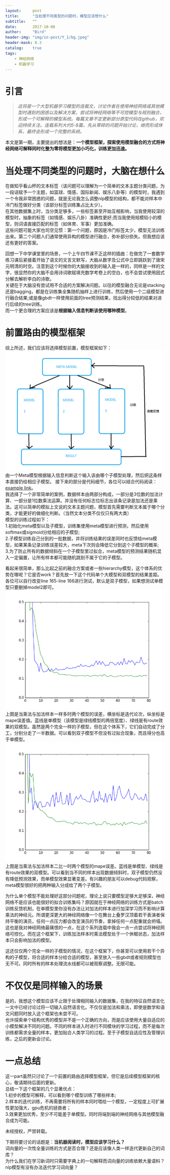 ```yaml
---
layout:     post
title:      "当处理不同类型的问题时，模型应该想什么"
subtitle:   ""
date:       2017-10-08
author:     "Bird"
header-img: "img/in-post/Y_1/bg.jpeg"
header-mask: 0.3
catalog:    true
tags:
    - 神经网络
    - 机器学习
---
```



 

# 引言

>*这将是一个大型机器学习模型的连载文，讨论作者在使用神经网络或其他模型时遇到的困惑以及解决方案，尝试将神经网络等不可控模型与规则融合，形成一个可解释的模型系统。每篇文章不定更新部分原型代码在github，欢迎持续关注。连载系列大约5-8篇，先从零碎的问题开始讨论，继而形成体系，最终会形成一个完整的系统。*  


本文是第一期，主要提出的想法是：**一个模型框架，探索使用模型融合的方式将神经网络可解释同时化整为零将模型更加小巧化，训练更加迅速。**    



# **当处理不同类型的问题时，大脑在想什么**
在做知乎看山杯的文本标签（该问题可以理解为一个简单的文本主题分类问题，为一段话赋予一个主题，如篮球、情感、国际新闻、娱乐八卦等）的模型时，我遇到一个令我非常困惑的问题，就是无论我怎么调整nlp模型的结构，都不能对样本中冷门标签做好分类（该部分标签训练集占比太少）。  
在其他数据集上时，当分类足够多，一些标签甚至开始互相影响，当我使用较深的模型时，抽象的标签（如情感、娱乐八卦）准确性更好;而当我使用规模较小的模型，则词语直接匹配的标签（如体育、军事）更加准确。  
这些问题可能大家也司空见惯：第一个问题，原因是冷门标签太少，模型无法训练出来。第二个问题人们通常使用异构的模型进行融合，弥补部分损失。但我想应该还有更好的答案。  
  
回想一下中学课堂里的场景，一个上午四节课不乏这样的插曲：在做完了一套数学练习课后紧接着开始了语文的文言文默写，大脑从数字及公式中立即跳跃到了唐宋元明清的时空。注意到这个时候你的大脑接收到的输入是一样的，同样是一样的文字，很显然你的大脑不会用诗词歌赋填充数学考卷上的空白，也不会尝试使用因式分解去解析李白的诗歌。  
关键在于大脑没有尝试用不合适的方案解决问题。以往的模型融合无论是stacking还是bagging，都是在训练集全集随机抽样上进行训练，然后使用一个二级模型进行融合结果;或是像gbdt一样使用前面的tree预测结果，找出得分较低的结果对进行后续的tree训练。  
而一个更合理的方案应该是**根据输入信息判断该使用哪种模型**。  

# **前置路由的模型框架**
综上所述，我们应该将选择模型前置，模型框架如下：  
![](/img/in-post/Y_1/3.png)  
由一个Meta模型根据输入信息判断这个输入该由哪个子模型处理，然后把这条样本直接扔给相应子模型。
接下来的部分是代码细节，各位可以结合代码阅读：[example link](https://github.com/white-bird/white-bird.github.io/blob/master/code/Y_1/routenet.py)。  
我选择了一个非常简单的案例，数据样本由两部分构成，一部分是3位数的加法计算、一部分是1位数乘法运算。并没有任何标志位标志出该条记录是加法还是乘法。这可以简单的模拟上文说的文本主题问题，模型首先需要判断文本属于哪个分类，才能更好的做细化判断。（当然文本分类不仅仅只有两大类）  
模型的训练过程如下：  
1.初始化meta模型以及子模型，训练集使用meta模型进行预测，然后使用softmax或sigmoid分给相应的子模型;  
2.子模型训练自己分到的一批数据，并将训练结果的误差同时也反馈给meta模型，如果某条记录训练误差较大，meta下次则会降低它分到这个子模型的概率;  
3.为了防止所有的数据倾斜在一个子模型里过拟合，meta模型的预测结果随机混入一定偏置，让所有样本都可能随机跳到不属于它的子模型。  

看起来很简单，那么比起之前的融合方案或者一些hierarchy模型，这个体系的优势在哪呢？它是否work？首先放一下这个代码单个大模型和双模型的结果差距。各位可以自行改变line 165-line 166进行测试，默认是双子模型，如果想测试单模型只要删掉model2即可。  
![](/img/in-post/Y_1/1.png)  
上图是当乘法与加法样本一样多时两个模型的误差，横坐标是迭代论次，纵坐标是mape误差值。蓝线是单模型（该模型是绿线模型的两倍宽度）、绿线是有route效果的双模型。虽然是两个完全一样的子模型，但在这个体系下，它们自动完成了分工，分别分走了一半数据。可以看到双子模型不但没有过拟合现象，而且得分也高于单模型。  
![](/img/in-post/Y_1/2.png)  
上图是当乘法与加法样本二比一时两个模型的mape误差。蓝线是单模型、绿线是有route效果的双模型。可以看到当不同的样本出现数据倾斜时，双子模型仍然没有降低预测效果，而单模型效果显著变差。有兴趣的朋友可以debug代码观察，meta模型很好的把两种输入分成给了两个子模型。  

为什么单个模型不能处理好这部分问题呢，理论上说只要模型足够大足够深，神经网络不是应该也能很好的拟合训练集吗？原因就在于神经网络的训练方式是batch训练反馈机制，在单模型里你没有办法让对加法的样本进行加深学习而不影响计算乘法的神经元。所谓更深更大的神经网络像一个在舞台上叠罗汉顶着若干表演者保持平衡的演员，任何一点压力都会改变演员的节奏，拿掉任何一点配重就会坍塌。这也是我对神经网络最痛恨的一点，在这个系列连载中我会一点一点尝试将神经网络可控化。而在这个框架下，训练加法样本时乘法模型处于一个休眠状态，加法样本只会影响加法的模型。  

这还仅仅两个完全一样的子模型的情况，在这个框架下，你甚至可以使用若干个异构的子模型，将合适的样本分给合适的模型，甚至放入一些gbdt或者规则模型也无不可。同时所有的样本处理流水线都可以被观察调整。无限可能。  

# **不仅仅是同样输入的场景**
是的，我想这个模型应该不止限于处理相同输入的数据集，在我的特征自然语言化一文中已经讨论过将一切输入自然语言化。不仅仅是加法和乘法，即使是数学和语文问题同时放入这个框架也未尝不可。  
也许探索单个结构优秀的模型并不是一个正确的方向，而是应该使用大量自适应的小模型解决不同的问题。不同的样本进入时进行不同模块的学习过程，而不是每次训练都需求全量的样本，更加贴合人类学习的过程。至于子模型自适应性及管理训练，之后的更新会讨论。  

# **一点总结**
这一part虽然只讨论了一个前置的路由选择模型框架，但它是后续模型框架的核心，敬请期待后面的更新。  
总结一下这个框架的几个显著优点：  
1.初步的模型可解释，可以看到哪个模型训练了哪些样本;  
2.样本的迭代训练，不再需要将所有的样本同时喂给一个模型，一定程度上可扩展性更加强大，gpu危机的拯救者；  
3.效果更加优秀，至少不可能差于单模型。同时将端到端的神经网络与其他模型融合成为可能。  

未经授权，严禁转载。  

下期将要讨论的话题是：**当机器阅读时，模型应该学习什么？**  
词向量的一次性全量训练的方式是否合理？还是应该像人类一样迭代更新自己的词库？  
为什么我们在学习新词时只需要字典上的一句解释而词向量的训练依赖大量语料？  
nlp模型有没有办法迭代学习词向量？  


>
